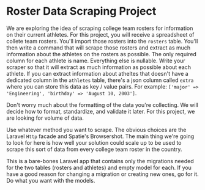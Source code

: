 # Roster Data Scraping Project

We are exploring the idea of scraping college team rosters for information on their current athletes. For this project, 
you will receive a spreadsheet of collete team rosters. You'll import those rosters into the `rosters` table. You'll 
then write a command that will scrape those rosters and extract as much information about the athletes on the rosters as
possible. The only required column for each athlete is name. Everything else is nullable. Write your scraper so that it 
will extract as much information as possible about each athlete. If you can extract information about atheltes that
doesn't have a dedicated column in the `athletes` table, there's a json column called `extra` where you can store this
data as key / value pairs. For example: `['major' => 'Engineering', 'birthday' => 'August 10, 2003']`.

Don't worry much about the formatting of the data you're collecting. We will decide how to format, standardize, and
validate it later. For this project, we are looking for volume of data.

Use whatever method you want to scrape. The obvious choices are the Laravel `Http` facade and Spatie's Browsershot. The
main thing we're going to look for here is how well your solution could scale up to be used to scrape this sort of data
from every college team roster in the country.

This is a bare-bones Laravel app that contains only the migrations needed for the two tables (rosters and athletes) and 
empty model for each. If you have a good reason for changing a migration or creating new ones, go for it. Do what you
want with the models.
